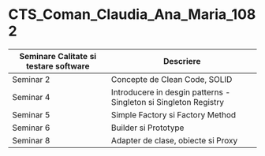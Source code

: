 # CTS_Coman_Claudia_Ana_Maria_1082

| Seminare Calitate si testare software | Descriere |
| --- | --- |
| Seminar 2 | Concepte de Clean Code, SOLID |
| Seminar 4| Introducere in desgin patterns - Singleton si Singleton Registry |
| Seminar 5| Simple Factory si Factory Method |
| Seminar 6| Builder si Prototype|
| Seminar 8| Adapter de clase, obiecte si Proxy |
